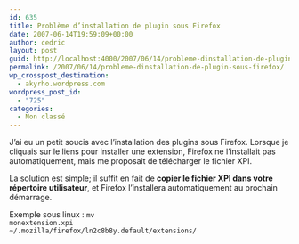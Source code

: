 ```yaml
---
id: 635
title: Problème d’installation de plugin sous Firefox
date: 2007-06-14T19:59:09+00:00
author: cedric
layout: post
guid: http://localhost:4000/2007/06/14/probleme-dinstallation-de-plugin-sous-firefox.html
permalink: /2007/06/14/probleme-dinstallation-de-plugin-sous-firefox/
wp_crosspost_destination:
  - akyrho.wordpress.com
wordpress_post_id:
  - "725"
categories:
  - Non classé
---
```

J’ai eu un petit soucis avec l’installation des plugins sous Firefox. Lorsque je cliquais sur le liens pour installer une extension, Firefox ne l’installait pas automatiquement, mais me proposait de télécharger le fichier XPI.

La solution est simple; il suffit en fait de **copier le fichier XPI dans votre répertoire utilisateur**, et Firefox l’installera automatiquement au prochain démarrage.

Exemple sous linux : <code class="highlighter-rouge">mv monextension.xpi ~/.mozilla/firefox/ln2c8b8y.default/extensions/</code>